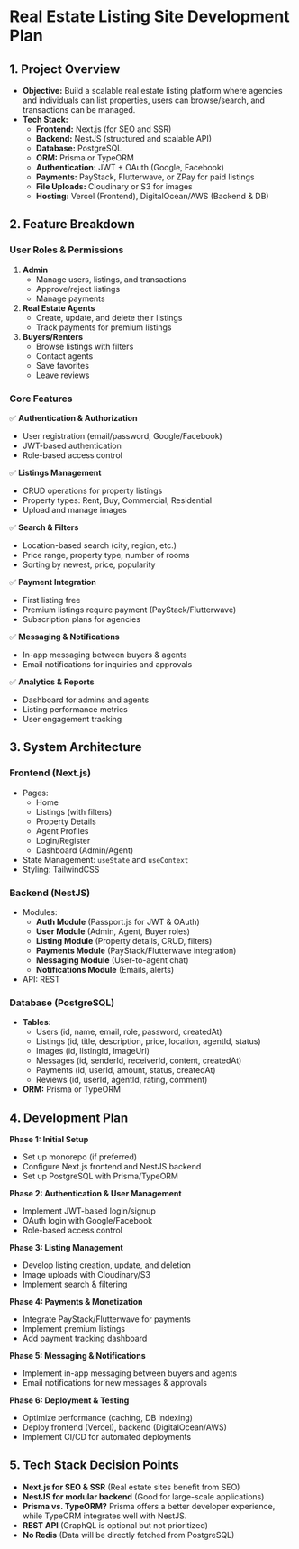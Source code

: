 # Real Estate Listing Site Development Plan

## 1. Project Overview
- **Objective:** Build a scalable real estate listing platform where agencies and individuals can list properties, users can browse/search, and transactions can be managed.
- **Tech Stack:**
  - **Frontend:** Next.js (for SEO and SSR)
  - **Backend:** NestJS (structured and scalable API)
  - **Database:** PostgreSQL
  - **ORM:** Prisma or TypeORM
  - **Authentication:** JWT + OAuth (Google, Facebook)
  - **Payments:** PayStack, Flutterwave, or ZPay for paid listings
  - **File Uploads:** Cloudinary or S3 for images
  - **Hosting:** Vercel (Frontend), DigitalOcean/AWS (Backend & DB)

## 2. Feature Breakdown
### User Roles & Permissions
1. **Admin**
   - Manage users, listings, and transactions
   - Approve/reject listings
   - Manage payments
2. **Real Estate Agents**
   - Create, update, and delete their listings
   - Track payments for premium listings
3. **Buyers/Renters**
   - Browse listings with filters
   - Contact agents
   - Save favorites
   - Leave reviews

### Core Features
✅ **Authentication & Authorization**
- User registration (email/password, Google/Facebook)
- JWT-based authentication
- Role-based access control

✅ **Listings Management**
- CRUD operations for property listings
- Property types: Rent, Buy, Commercial, Residential
- Upload and manage images

✅ **Search & Filters**
- Location-based search (city, region, etc.)
- Price range, property type, number of rooms
- Sorting by newest, price, popularity

✅ **Payment Integration**
- First listing free
- Premium listings require payment (PayStack/Flutterwave)
- Subscription plans for agencies

✅ **Messaging & Notifications**
- In-app messaging between buyers & agents
- Email notifications for inquiries and approvals

✅ **Analytics & Reports**
- Dashboard for admins and agents
- Listing performance metrics
- User engagement tracking

## 3. System Architecture
### Frontend (Next.js)
- Pages:
  - Home
  - Listings (with filters)
  - Property Details
  - Agent Profiles
  - Login/Register
  - Dashboard (Admin/Agent)
- State Management: `useState` and `useContext`
- Styling: TailwindCSS

### Backend (NestJS)
- Modules:
  - **Auth Module** (Passport.js for JWT & OAuth)
  - **User Module** (Admin, Agent, Buyer roles)
  - **Listing Module** (Property details, CRUD, filters)
  - **Payments Module** (PayStack/Flutterwave integration)
  - **Messaging Module** (User-to-agent chat)
  - **Notifications Module** (Emails, alerts)
- API: REST

### Database (PostgreSQL)
- **Tables:**
  - Users (id, name, email, role, password, createdAt)
  - Listings (id, title, description, price, location, agentId, status)
  - Images (id, listingId, imageUrl)
  - Messages (id, senderId, receiverId, content, createdAt)
  - Payments (id, userId, amount, status, createdAt)
  - Reviews (id, userId, agentId, rating, comment)
- **ORM:** Prisma or TypeORM

## 4. Development Plan
**Phase 1: Initial Setup**
- Set up monorepo (if preferred)
- Configure Next.js frontend and NestJS backend
- Set up PostgreSQL with Prisma/TypeORM

**Phase 2: Authentication & User Management**
- Implement JWT-based login/signup
- OAuth login with Google/Facebook
- Role-based access control

**Phase 3: Listing Management**
- Develop listing creation, update, and deletion
- Image uploads with Cloudinary/S3
- Implement search & filtering

**Phase 4: Payments & Monetization**
- Integrate PayStack/Flutterwave for payments
- Implement premium listings
- Add payment tracking dashboard

**Phase 5: Messaging & Notifications**
- Implement in-app messaging between buyers and agents
- Email notifications for new messages & approvals

**Phase 6: Deployment & Testing**
- Optimize performance (caching, DB indexing)
- Deploy frontend (Vercel), backend (DigitalOcean/AWS)
- Implement CI/CD for automated deployments

## 5. Tech Stack Decision Points
- **Next.js for SEO & SSR** (Real estate sites benefit from SEO)
- **NestJS for modular backend** (Good for large-scale applications)
- **Prisma vs. TypeORM?** Prisma offers a better developer experience, while TypeORM integrates well with NestJS.
- **REST API** (GraphQL is optional but not prioritized)
- **No Redis** (Data will be directly fetched from PostgreSQL)
